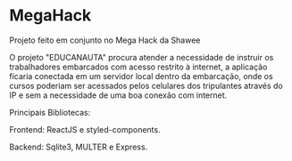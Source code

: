 # MegaHack
Projeto feito em conjunto no Mega Hack da Shawee

O projeto "EDUCANAUTA" procura atender a necessidade de instruir os trabalhadores embarcados com acesso restrito à internet, a aplicação ficaria conectada em um servidor local dentro da embarcação, onde os cursos poderiam ser acessados pelos celulares dos tripulantes através do IP e sem a necessidade de uma boa conexão com internet.


Principais Bibliotecas:

Frontend: ReactJS e styled-components.

Backend: Sqlite3, MULTER e Express.


